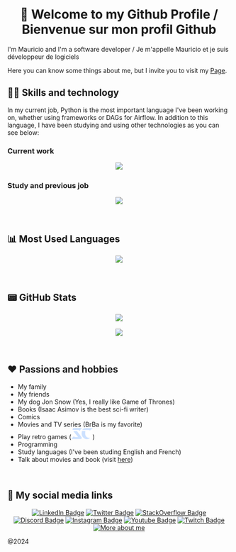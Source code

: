 <h1 align="center">👋 Welcome to my Github Profile / Bienvenue sur mon profil Github</h3>

I'm Mauricio and I'm a software developer / Je m'appelle Mauricio et je suis développeur de logiciels 

Here you can know some things about me, but I invite you to visit my [Page](https://mtavaresozaki.com.br/).
<br>

## 👩‍💻 Skills and technology

In my current job, Python is the most important language I've been working on, whether using frameworks or DAGs for Airflow. In addition to this language, I have been studying and using other technologies as you can see below:

### Current work
<p align="center">
  <a href="https://skillicons.dev">
    <img src="https://skillicons.dev/icons?i=linux,py,flask,selenium,typescript,nodejs,react,postgres,aws,docker,postman,django" />
  </a>
</p>


### Study and previous job
<p align="center">
  <a href="https://skillicons.dev">
    <img src="https://skillicons.dev/icons?i=js,html,css,bootstrap,php,mysql,git,github,c,java,rails" />
  </a>
</p>

<br>

## 📊 Most Used Languages

<p align="center">
  <img height=180 src="https://github-readme-stats.vercel.app/api/top-langs/?username=mautoz&theme=merko&layout=compact">
</p>

<br>

## 📟 GitHub Stats

<p align="center">
  <img height=180 src="https://github-readme-stats.vercel.app/api?username=mautoz&show_icons=true&theme=merko">
</p>

<p align="center">
  <img height=30 src="https://komarev.com/ghpvc/?username=mautoz&style=flat-square&color=blue">
</p>

<br>

## ❤️ Passions and hobbies

* My family
* My friends
* My dog Jon Snow (Yes, I really like Game of Thrones)
* Books (Isaac Asimov is the best sci-fi writer)
* Comics
* Movies and TV series (BrBa is my favorite)
* Play retro games (<img height=25 src="https://github.com/nephest/sc2-icons/blob/master/logo/logo-text.svg" width="48px" height="48px" alt="StarCraft"/>)
* Programming
* Study languages (I've been studing English and French)
* Talk about movies and book (visit <a href="http://www.tropadercy.com.br/">here</a>)

<br>

## 📱 My social media links

<center><div id="badges" >
  <a href="http://linkedin.com/in/mauricio-ozaki"><img src="https://img.shields.io/badge/LinkedIn-blue?style=for-the-badge&logo=linkedin&logoColor=white" alt="LinkedIn Badge"/></a>
  <a href="https://twitter.com/mauricioozaki"><img src="https://img.shields.io/badge/Twitter-blue?style=for-the-badge&logo=twitter&logoColor=white" alt="Twitter Badge"/></a>
  <a href="https://stackoverflow.com/users/6542976/mautoz"><img src="https://img.shields.io/badge/stackoverflow-grey?logo=stackoverflow&logoColor=orange&style=for-the-badge" alt="StackOverflow Badge"/></a>
  <a href="https://discord.com/users/511002091851087872"><img src="https://img.shields.io/badge/Discord-%235865F2.svg?style=for-the-badge&logo=discord&logoColor=white" alt="Discord Badge"/></a>
  <a href="https://www.instagram.com/mauricioozaki/"><img src="https://img.shields.io/badge/instagram-orange?logo=instagram&logoColor=white&style=for-the-badge" alt="Instagram Badge"/></a>
  <a href="https://www.youtube.com.br/@mauricioozaki"><img src="https://img.shields.io/badge/YouTube-red?style=for-the-badge&logo=youtube&logoColor=white" alt="Youtube Badge"/></a>
  <a href="https://www.twitch.tv/mauricioozaki"><img src="https://img.shields.io/badge/twitch-purple?logo=twitch&logoColor=white&style=for-the-badge" alt="Twitch Badge"/></a>
  <a href="https://www.mtavaresozaki.com.br"><img src="https://img.shields.io/badge/website-000000?style=for-the-badge&logo=About.me&logoColor=white" alt="More about me"/></a>
  
</div></center>

@2024
<!-- <img src="https://readme-jokes.vercel.app/api?hideBorder" alt="Jokes Card" /> -->
<!--
**mautoz/mautoz** is a ✨ _special_ ✨ repository because its `README.md` (this file) appears on your GitHub profile.



Here are some ideas to get you started:

- 🔭 I’m currently working on ...
- 🌱 I’m currently learning ...
- 👯 I’m looking to collaborate on ...
- 🤔 I’m looking for help with ...
- 💬 Ask me about ...
- 📫 How to reach me: ...
- 😄 Pronouns: ...
- ⚡ Fun fact: ...
-->
